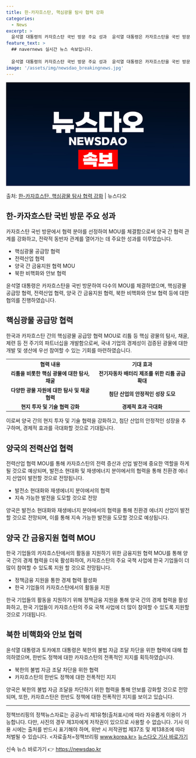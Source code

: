 ```yaml
---
title: 한-카자흐스탄, 핵심광물 탐사 협력 강화
categories:
  - News
excerpt: >
  윤석열 대통령의 카자흐스탄 국빈 방문 주요 성과  윤석열 대통령은 카자흐스탄을 국빈 방문하여 여러 중요한 협…
feature_text: >
  ## navernews 실시간 뉴스 속보입니다.

  윤석열 대통령의 카자흐스탄 국빈 방문 주요 성과  윤석열 대통령은 카자흐스탄을 국빈 방문하여 여러 중요한 협…
image: '/assets/img/newsdao_breakingnews.jpg'
---
```


![뉴스다오 속보](/assets/img/newsdao_breakingnews.jpg)

<p>출처: <a href="https://newsdao.kr/4208" rel="dofollow">한-카자흐스탄, 핵심광물 탐사 협력 강화</a> | 뉴스다오</p>

<h2 data-ke-size="size26">한-카자흐스탄 국빈 방문 주요 성과</h2>
카자흐스탄 국빈 방문에서 협력 분야를 선정하여 MOU를 체결함으로써 양국 간 협력 관계를 강화하고, 전략적 동반자 관계를 열어가는 데 주요한 성과를 이루었습니다.

<ul>
  <li>핵심광물 공급망 협력</li>
  <li>전력산업 협력</li>
  <li>양국 간 금융지원 협력 MOU</li>
  <li>북한 비핵화와 안보 협력</li>
</ul>

<p data-ke-size="size16">윤석열 대통령은 카자흐스탄을 국빈 방문하여 다수의 MOU를 체결하였으며, 핵심광물 공급망 협력, 전력산업 협력, 양국 간 금융지원 협력, 북한 비핵화와 안보 협력 등에 대한 협의를 진행하였습니다.</p>

<h2 data-ke-size="size26">핵심광물 공급망 협력</h2>
한국과 카자흐스탄 간의 핵심광물 공급망 협력 MOU로 리튬 등 핵심 광물의 탐사, 채굴, 제련 등 전 주기의 파트너십을 개발함으로써, 국내 기업의 경제성이 검증된 광물에 대한 개발 및 생산에 우선 참여할 수 있는 기회를 마련하였습니다.

<table>
  <tr>
    <th>협력 내용</th>
    <th>기대 효과</th>
  </tr>
  <tr>
    <td style="text-align: center; height: 17px;"><b>리튬을 비롯한 핵심 광물에 대한 탐사, 채굴</b></td>
    <td style="text-align: center; height: 17px;"><b>전기자동차 배터리 제조를 위한 리튬 공급 확대</b></td>
  </tr>
  <tr>
    <td style="text-align: center; height: 17px;"><b>다양한 광물 자원에 대한 탐사 및 채굴 협력</b></td>
    <td style="text-align: center; height: 17px;"><b>첨단 산업의 안정적인 성장 도모</b></td>
  </tr>
  <tr>
    <td style="text-align: center; height: 17px;"><b>현지 투자 및 기술 협력 강화</b></td>
    <td style="text-align: center; height: 17px;"><b>경제적 효과 극대화</b></td>
  </tr>
</table>

<p data-ke-size="size16">이로써 양국 간의 현지 투자 및 기술 협력을 강화하고, 첨단 산업의 안정적인 성장을 추구하며, 경제적 효과를 극대화할 것으로 기대됩니다.</p>

<h2 data-ke-size="size26">양국의 전력산업 협력</h2>
전력산업 협력 MOU를 통해 카자흐스탄의 전력 증산과 산업 발전에 중요한 역할을 하게 될 것으로 예상되며, 발전소 현대화 및 재생에너지 분야에서의 협력을 통해 친환경 에너지 산업이 발전할 것으로 전망됩니다.

<ul>
  <li>발전소 현대화와 재생에너지 분야에서의 협력</li>
  <li>지속 가능한 발전을 도모할 것으로 전망</li>
</ul>

<p data-ke-size="size16">양국은 발전소 현대화와 재생에너지 분야에서의 협력을 통해 친환경 에너지 산업이 발전할 것으로 전망되며, 이를 통해 지속 가능한 발전을 도모할 것으로 예상됩니다.</p>

<h2 data-ke-size="size26">양국 간 금융지원 협력 MOU</h2>
한국 기업들의 카자흐스탄에서의 활동을 지원하기 위한 금융지원 협력 MOU를 통해 양국 간의 경제 협력을 더욱 활성화하여, 카자흐스탄의 주요 국책 사업에 한국 기업들이 더 많이 참여할 수 있도록 지원 할 것으로 전망됩니다.

<ul>
  <li>정책금융 지원을 통한 경제 협력 활성화</li>
  <li>한국 기업들의 카자흐스탄에서의 활동을 지원</li>
</ul>

<p data-ke-size="size16">한국 기업들의 활동을 지원하기 위해 정책금융 지원을 통해 양국 간의 경제 협력을 활성화하고, 한국 기업들이 카자흐스탄의 주요 국책 사업에 더 많이 참여할 수 있도록 지원할 것으로 기대됩니다.</p>

<h2 data-ke-size="size26">북한 비핵화와 안보 협력</h2>
윤석열 대통령과 토카예프 대통령은 북한의 불법 자금 조달 차단을 위한 협력에 대해 합의하였으며, 한반도 정책에 대한 카자흐스탄의 전폭적인 지지를 획득하였습니다.

<ul>
  <li>북한의 불법 자금 조달 차단을 위한 협력</li>
  <li>카자흐스탄의 한반도 정책에 대한 전폭적인 지지</li>
</ul>

<p data-ke-size="size16">양국은 북한의 불법 자금 조달을 차단하기 위한 협력을 통해 안보를 강화할 것으로 전망되며, 또한, 카자흐스탄은 한반도 정책에 대한 전폭적인 지지를 보이고 있습니다.</p>

<hr>

정책브리핑의 정책뉴스자료는 공공누리 제1유형(출처표시)에 따라 자유롭게 이용이 가능합니다. 다만, 사진의 경우 제3자에게 저작권이 있으므로 사용할 수 없습니다. 기사 이용 시에는 출처를 반드시 표기해야 하며, 위반 시 저작권법 제37조 및 제138조에 따라 처벌될 수 있습니다. <자료출처=정책브리핑 www.korea.kr> [뉴스다오 기사 바로가기](https://newsdao.kr/4208) 

신속 뉴스 바로가기 👉 <a href="https://newsdao.kr" rel="dofollow">https://newsdao.kr</a>


